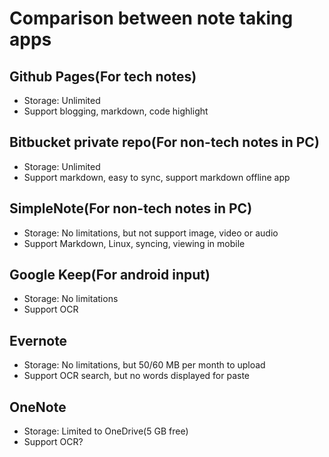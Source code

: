 # Comparison between note taking apps

## Github Pages(For tech notes)

- Storage: Unlimited
- Support blogging, markdown, code highlight

## Bitbucket private repo(For non-tech notes in PC)

- Storage: Unlimited
- Support markdown, easy to sync, support markdown offline app

## SimpleNote(For non-tech notes in PC)

- Storage: No limitations, but not support image, video or audio
- Support Markdown, Linux, syncing, viewing in mobile

## Google Keep(For android input)

- Storage: No limitations
- Support OCR

## Evernote

- Storage: No limitations, but 50/60 MB per month to upload
- Support OCR search, but no words displayed for paste

## OneNote

- Storage: Limited to OneDrive(5 GB free)
- Support OCR?